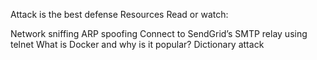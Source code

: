 Attack is the best defense
Resources
Read or watch:

Network sniffing
ARP spoofing
Connect to SendGrid’s SMTP relay using telnet
What is Docker and why is it popular?
Dictionary attack
